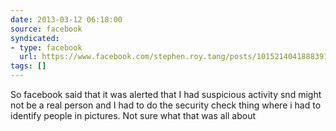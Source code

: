 ```yaml
---
date: 2013-03-12 06:18:00
source: facebook
syndicated:
- type: facebook
  url: https://www.facebook.com/stephen.roy.tang/posts/10152140418883912
tags: []
---
```


So facebook said that it was alerted that I had suspicious activity snd might not be a real person and I had to do the security check thing where i had to identify people in pictures. Not sure what that was all about